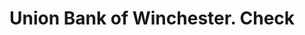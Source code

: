 ---
doi: 10.7916/D8Z6216N
date_other: '1899'
date_other_textual: '1899'
form: printed ephemera
genre:
- Checks (bank checks)
name:
- Union Bank of Winchester
object_in_context_url: https://biggert.cul.columbia.edu/items/view/ave_biggert_01584
subject_hierarchical_geographic:
- Winchester, Virginia, United States
subject_name:
- Union Bank of Winchester
title: Union Bank of Winchester. Check
sort_title: Union Bank of Winchester. Check
call_number: ave_biggert_01584
coordinates:
- 39.18333333333333,-78.16666666666667
pid: ave_biggert_01584
identifiers: ave_biggert_01584
thumbnail: https://derivativo-2.library.columbia.edu/iiif/2/ldpd:343892/full/!256,256/0/native.jpg
permalink: "/biggert/ave_biggert_01584/"
layout: iiif-image-page
---